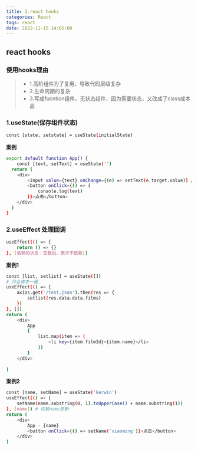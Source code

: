 ```yaml
---
title: 3.react hooks
categories: React
tags: react
date: 2022-11-15 14:05:00
---
```


## react hooks

### 使用hooks理由
> * 1.高阶组件为了复用，导致代码层级复杂
> * 2.生命周期的复杂
> * 3.写成fucntion组件，无状态组件，因为需要状态，又改成了class成本高

### 1.useState(保存组件状态)
```bash
const [state, setstate] = useState(initialState)
```
**案例**
```bash
export default function App() {
    const [text, setText] = useState('')
  return (
    <div>
        <input value={text} onChange={(e) => setText(e.target.value)} />
        <button onClick={() => {
            console.log(text)
        }}>点击</button>
    </div>
  )
}
```

### 2.useEffect 处理回调
```bash
useEffect(() => {
    return () => {}
}, [依赖的状态；空数组，表示不依赖])
```
**案例1**
```bash
const [list, setlist] = useState([])
# 只会请求一遍
useEffect(() => {
    axios.get('/test.json').then(res => {
        setlist(res.data.data.films)
    })
}, [])
return (
    <div>
        App
        {
            list.map(item => (
                <li key={item.filmId}>{item.name}</li>
            ))
        }
    </div>
    
)
```

**案例2**
```bash
const [name, setName] = useState('kerwin')
useEffect(() => {
    setName(name.substring(0, 1).toUpperCase() + name.substring(1))
}, [name]) # 依赖name更新
return (
    <div>
        App - {name}
        <button onClick={() => setName('xiaoming')}>点击</button>
    </div>
)
```